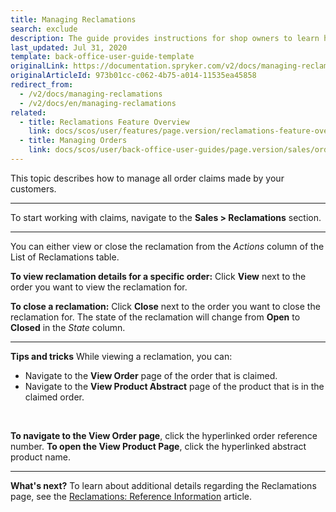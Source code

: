 ```yaml
---
title: Managing Reclamations
search: exclude
description: The guide provides instructions for shop owners to learn how to handle all order claims made by their customers and make refunds if needed in the Back Office.
last_updated: Jul 31, 2020
template: back-office-user-guide-template
originalLink: https://documentation.spryker.com/v2/docs/managing-reclamations
originalArticleId: 973b01cc-c062-4b75-a014-11535ea45858
redirect_from:
  - /v2/docs/managing-reclamations
  - /v2/docs/en/managing-reclamations
related:
  - title: Reclamations Feature Overview
    link: docs/scos/user/features/page.version/reclamations-feature-overview.html
  - title: Managing Orders
    link: docs/scos/user/back-office-user-guides/page.version/sales/orders/managing-orders.html
---
```


This topic describes how to manage all order claims made by your customers. 
***
To start working with claims, navigate to the **Sales > Reclamations** section.
***
You can either view or close the reclamation from the _Actions_ column of the List of Reclamations table.

**To view reclamation details for a specific order:**
Click **View** next to the order you want to view the reclamation for. 

**To close a reclamation:**
Click **Close** next to the order you want to close the reclamation for. The state of the reclamation will change from **Open** to **Closed** in the _State_ column.
***
**Tips and tricks**
While viewing a reclamation, you can:
* Navigate to the **View Order** page of the order that is claimed.
* Navigate to the **View Product Abstract** page of the product that is in the claimed order.
<br>

**To navigate to the View Order page**, click the hyperlinked order reference number.
**To open the View Product Page**, click the hyperlinked abstract product name.

***
**What's next?**
To learn about additional details regarding the Reclamations page, see the [Reclamations: Reference Information](/docs/scos/user/back-office-user-guides/{{page.version}}/sales/reclamations/references/reclamations-reference-information.html) article.
